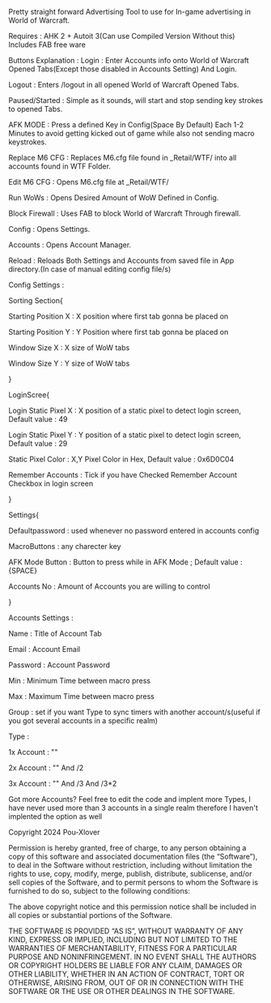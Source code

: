 Pretty straight forward Advertising Tool to use for In-game advertising in World of Warcraft.

Requires : AHK 2 + Autoit 3(Can use Compiled Version Without this)
Includes FAB free ware

Buttons Explanation : 
Login : Enter Accounts info onto World of Warcraft Opened Tabs(Except those disabled in Accounts Setting) And Login.

Logout : Enters /logout in all opened World of Warcraft Opened Tabs.

Paused/Started : Simple as it sounds, will start and stop sending key strokes to opened Tabs.

AFK MODE : Press a defined Key in Config(Space By Default) Each 1-2 Minutes to avoid getting kicked out of game while also not sending macro keystrokes.

Replace M6 CFG : Replaces M6.cfg file found in _Retail/WTF/ into all accounts found in WTF Folder.

Edit M6 CFG : Opens M6.cfg file at _Retail/WTF/

Run WoWs : Opens Desired Amount of WoW Defined in Config.

Block Firewall : Uses FAB to block World of Warcraft Through firewall.

Config : Opens Settings.

Accounts : Opens Account Manager.

Reload : Reloads Both Settings and Accounts from saved file in App directory.(In case of manual editing config file/s)




Config Settings : 

Sorting Section{

Starting Position X : X position where first tab gonna be placed on

Starting Position Y : Y Position where first tab gonna be placed on

Window Size X : X size of WoW tabs

Window Size Y : Y size of WoW tabs

}

LoginScree{

Login Static Pixel X : X position of a static pixel to detect login screen, Default value : 49 

Login Static Pixel Y : Y position of a static pixel to detect login screen, Default value : 29

Static Pixel Color : X,Y Pixel Color in Hex, Default value : 0x6D0C04

Remember Accounts : Tick if you have Checked Remember Account Checkbox in login screen

}

Settings{

Defaultpassword : used whenever no password entered in accounts config

MacroButtons : any charecter key

AFK Mode Button : Button to press while in AFK Mode ; Default value : {SPACE}

Accounts No : Amount of Accounts you are willing to control

}


Accounts Settings :

Name : Title of Account Tab

Email : Account Email

Password : Account Password

Min : Minimum Time between macro press

Max : Maximum Time between macro press

Group : set if you want Type to sync timers with another account/s(useful if you got several accounts in a specific realm)

Type :

1x Account : ""

2x Account : "" And /2

3x Account : "" And /3 And /3*2

Got more Accounts? Feel free to edit the code and implent more Types, I have never used more than 3 accounts in a single realm therefore I haven't implented the option as well

Copyright 2024 Pou-Xlover

Permission is hereby granted, free of charge, to any person obtaining a copy of this software and associated documentation files (the “Software”), to deal in the Software without restriction, including without limitation the rights to use, copy, modify, merge, publish, distribute, sublicense, and/or sell copies of the Software, and to permit persons to whom the Software is furnished to do so, subject to the following conditions:

The above copyright notice and this permission notice shall be included in all copies or substantial portions of the Software.

THE SOFTWARE IS PROVIDED “AS IS”, WITHOUT WARRANTY OF ANY KIND, EXPRESS OR IMPLIED, INCLUDING BUT NOT LIMITED TO THE WARRANTIES OF MERCHANTABILITY, FITNESS FOR A PARTICULAR PURPOSE AND NONINFRINGEMENT. IN NO EVENT SHALL THE AUTHORS OR COPYRIGHT HOLDERS BE LIABLE FOR ANY CLAIM, DAMAGES OR OTHER LIABILITY, WHETHER IN AN ACTION OF CONTRACT, TORT OR OTHERWISE, ARISING FROM, OUT OF OR IN CONNECTION WITH THE SOFTWARE OR THE USE OR OTHER DEALINGS IN THE SOFTWARE.
